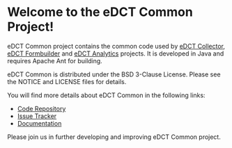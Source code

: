 Welcome to the eDCT Common Project!
=========================================

eDCT Common project contains the common code used by [eDCT Collector](https://github.com/NCIP/edct-collector),
[eDCT Formbuilder](https://github.com/NCIP/edct-formbuilder) and [eDCT Analytics](https://github.com/NCIP/edct-analytics) projects. It is developed in Java and requires Apache Ant for building.

eDCT Common is distributed under the BSD 3-Clause License. Please see the NOTICE and LICENSE files for details.

You will find more details about eDCT Common in the following links:


 * [Code Repository](https://github.com/NCIP/edct-common)
 * [Issue Tracker](https://tracker.nci.nih.gov/browse/EDCT)
 * [Documentation](https://wiki.nci.nih.gov/x/KgawB)
 
 
Please join us in further developing and improving eDCT Common project.
